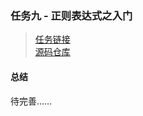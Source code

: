 ### 任务九 - 正则表达式之入门  
> [任务链接](http://ife.baidu.com/course/detail/id/29)  
[源码仓库](https://github.com/DOTA2mm/ife/tree/master/task9)  

#### 总结
待完善……
